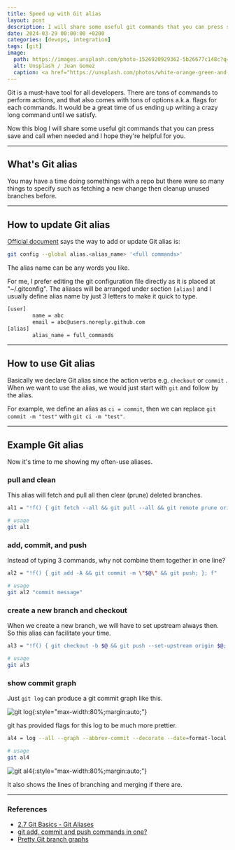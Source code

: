 ```yaml
---
title: Speed up with Git alias
layout: post
description: I will share some useful git commands that you can press save and call when needed.
date: 2024-03-29 00:00:00 +0200
categories: [devops, integration]
tags: [git]
image:
  path: https://images.unsplash.com/photo-1526920929362-5b26677c148c?q=80&w=2076&auto=format&fit=crop&ixlib=rb-4.0.3&ixid=M3wxMjA3fDB8MHxwaG90by1wYWdlfHx8fGVufDB8fHx8fA%3D%3D
  alt: Unsplash / Juan Gomez 
  caption: <a href="https://unsplash.com/photos/white-orange-green-and-purple-computer-keyboard-kt-wA0GDFq8">Unsplash / Juan Gomez</a>
---
```


Git is a must-have tool for all developers. There are tons of commands to perform actions, and that also comes with tons of options a.k.a. flags for each commands. It would be a great time of us ending up writing a crazy long command until we satisfy.

Now this blog I will share some useful git commands that you can press save and call when needed and I hope they're helpful for you.

---

## What's Git alias

You may have a time doing somethings with a repo but there were so many things to specify such as fetching a new change then cleanup unused branches before.

---

## How to update Git alias

[Official document](https://git-scm.com/book/en/v2/Git-Basics-Git-Aliases) says the way to add or update Git alias is:

```sh
git config --global alias.<alias_name> '<full commands>'
```

The alias name can be any words you like.

For me, I prefer editing the git configuration file directly as it is placed at "~/.gitconfig". The aliases will be arranged under section `[alias]` and I usually define alias name by just 3 letters to make it quick to type.

```sh
[user]
        name = abc
        email = abc@users.noreply.github.com
[alias]
        alias_name = full_commands
```

---

## How to use Git alias

Basically we declare Git alias since the action verbs e.g. `checkout` or `commit` . When we want to use the alias, we would just start with `git` and follow by the alias.

For example, we define an alias as `ci = commit`, then we can replace `git commit -m "test"` with `git ci -m "test"`.

---

## Example Git alias

Now it's time to me showing my often-use aliases.

### pull and clean

This alias will fetch and pull all  then clear (prune) deleted branches.

```sh
al1 = "!f() { git fetch --all && git pull --all && git remote prune origin; }; f"

# usage
git al1
```

### add, commit, and push

Instead of typing 3 commands, why not combine them together in one line?

```sh
al2 = "!f() { git add -A && git commit -m \"$@\" && git push; }; f"

# usage
git al2 "commit message"
```

### create a new branch and checkout

When we create a new branch, we will have to set upstream always then. So this alias can facilitate your time.

```sh
al3 = "!f() { git checkout -b $@ && git push --set-upstream origin $@; }; f"

# usage
git al3
```

### show commit graph

Just `git log` can produce a git commit graph like this.

![git log](https://bluebirzdotnet.s3.ap-southeast-1.amazonaws.com/git-alias/git-log.png){:style="max-width:80%;margin:auto;"}

git has provided flags for this log to be much more prettier.

```sh
al4 = log --all --graph --abbrev-commit --decorate --date=format-local:'%Y-%m-%d %H:%M:%S' --format=format:'%C(bold blue)%h%C(reset) - %C(bold cyan)%ad%C(reset) %C(bold green)(%ar)%C(reset)%C(auto)%d%C(reset) %C(white)%s%C(reset) %C(dim white)- %an%C(reset)'

# usage
git al4
```

![git al4](https://bluebirzdotnet.s3.ap-southeast-1.amazonaws.com/git-alias/git-lob.png){:style="max-width:80%;margin:auto;"}

It also shows the lines of branching and merging if there are.

---

### References

- [2.7 Git Basics - Git Aliases](https://git-scm.com/book/en/v2/Git-Basics-Git-Aliases)
- [git add, commit and push commands in one?](https://stackoverflow.com/questions/19595067/git-add-commit-and-push-commands-in-one/35049625#35049625)
- [Pretty Git branch graphs](https://stackoverflow.com/questions/1057564/pretty-git-branch-graphs/9074343#9074343)
